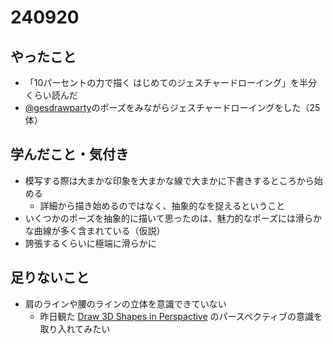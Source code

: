 # 240920


## やったこと

- 「10パーセントの力で描く はじめてのジェスチャードローイング」を半分くらい読んだ
- [@gesdrawparty](https://www.youtube.com/@GESDRAWPARTY)のポーズをみながらジェスチャードローイングをした（25体）


## 学んだこと・気付き

- 模写する際は大まかな印象を大まかな線で大まかに下書きするところから始める
  - 詳細から描き始めるのではなく、抽象的なを捉えるということ
- いくつかのポーズを抽象的に描いて思ったのは、魅力的なポーズには滑らかな曲線が多く含まれている（仮説）
- 誇張するくらいに極端に滑らかに


## 足りないこと

- 肩のラインや腰のラインの立体を意識できていない
  - 昨日観た [Draw 3D Shapes in Perspactive](https://www.youtube.com/watch?v=CbYBtvygBiQ) のパースペクティブの意識を取り入れてみたい

